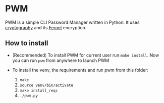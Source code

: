 # PWM
PWM is a simple CLI Password Manager written in Python.
It uses [cryptography](https://pypi.org/project/cryptography/)
and its [Fernet](https://cryptography.io/en/latest/fernet/) encryption.

## How to install

- (Recommended) To install PWM for current user run `make install`.
  Now you can run `pwm` from anywhere to launch PWM

- To install the venv, the requirements and run pwm from this folder:
    1. `make`
    2. `source venv/bin/activate`
    3. `make install_reqs`
    4. `./pwm.py`
